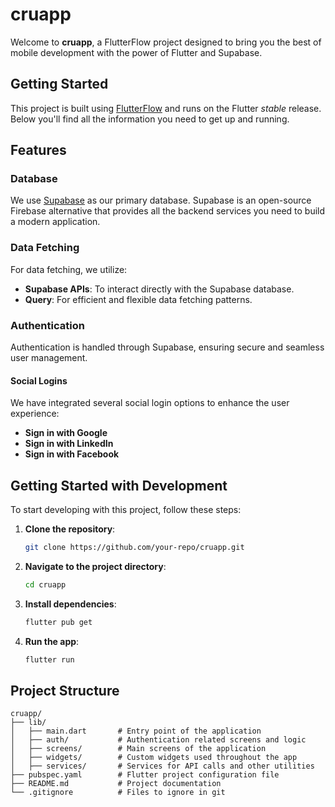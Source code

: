 # cruapp

Welcome to **cruapp**, a FlutterFlow project designed to bring you the best of mobile development with the power of Flutter and Supabase.

## Getting Started

This project is built using [FlutterFlow](https://flutterflow.io) and runs on the Flutter _stable_ release. Below you'll find all the information you need to get up and running.

## Features

### Database

We use [Supabase](https://supabase.io) as our primary database. Supabase is an open-source Firebase alternative that provides all the backend services you need to build a modern application.

### Data Fetching

For data fetching, we utilize:
- **Supabase APIs**: To interact directly with the Supabase database.
- **Query**: For efficient and flexible data fetching patterns.

### Authentication

Authentication is handled through Supabase, ensuring secure and seamless user management.

#### Social Logins

We have integrated several social login options to enhance the user experience:
- **Sign in with Google**
- **Sign in with LinkedIn**
- **Sign in with Facebook**

## Getting Started with Development

To start developing with this project, follow these steps:

1. **Clone the repository**:
    ```sh
    git clone https://github.com/your-repo/cruapp.git
    ```

2. **Navigate to the project directory**:
    ```sh
    cd cruapp
    ```

3. **Install dependencies**:
    ```sh
    flutter pub get
    ```

4. **Run the app**:
    ```sh
    flutter run
    ```

## Project Structure

```plaintext
cruapp/
├── lib/
│   ├── main.dart       # Entry point of the application
│   ├── auth/           # Authentication related screens and logic
│   ├── screens/        # Main screens of the application
│   ├── widgets/        # Custom widgets used throughout the app
│   ├── services/       # Services for API calls and other utilities
├── pubspec.yaml        # Flutter project configuration file
├── README.md           # Project documentation
└── .gitignore          # Files to ignore in git
